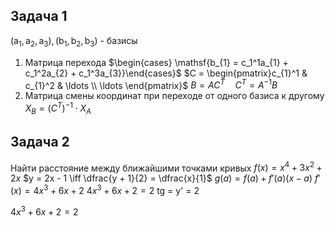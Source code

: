 ## Задача 1
$\mathsf{(a_{1}, a_{2}, a_{3}) , (b_1, b_{2}, b_{3})}$ - базисы
1. Матрица перехода
		$\begin{cases} \mathsf{b_{1} = c_1^1a_{1} + c_1^2a_{2} + c_1^3a_{3}}\end{cases}$
		$C = \begin{pmatrix}c_{1}^1 & c_{1}^2 & \ldots \\ \ldots \end{pmatrix}$
		$B = AC^T \quad C^T = A^{-1}B$
1. Матрица смены координат при переходе от одного базиса к другому
		$X_{B} = (C^T)^{-1} \cdot X_{A}$

## Задача 2
Найти расстояние между ближайшими точками кривых
$f(x) = x^4 + 3x^2 + 2x$
$y = 2x - 1 \iff \dfrac{y + 1}{2} = \dfrac{x}{1}$
$g(a) = f(a) + f'(a) (x - a)$
$f'(x) = 4x^3 + 6x + 2$
$4x^3 + 6x + 2 = 2$
tg = y' = 2

$4x^3 + 6x + 2 = 2$